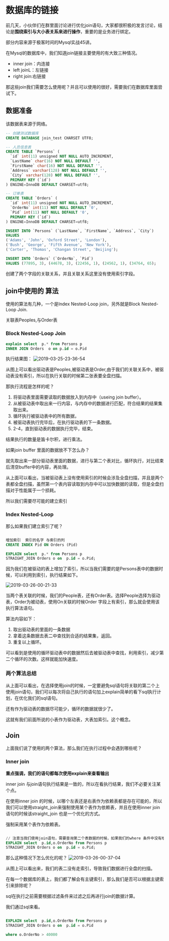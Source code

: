 # 数据库的链接

前几天，小伙伴们在群里面讨论进行优化join语句，大家都很积极的发言讨论，结论是**围绕索引与大小表关系来进行操作**，重要的是业务进行绑定。

部分内容来源于极客时间的Mysql实战45讲。

在Mysql的数据库中，我们知道join链接主要使用的有大致三种情况。

- inner join：内连接
- left joinL：左链接
- right join:右链接
  
那这些join我们需要怎么使用呢？并且可以使用的很好，需要我们在数据库里面尝试下。

## 数据准备

该数据表来源于网络。

```Sql
-- 创建测试数据库
CREATE DATABASE join_test CHARSET UTF8;

-- 人员信息表
CREATE TABLE `Persons` (
  `id` int(11) unsigned NOT NULL AUTO_INCREMENT,
  `LastName` char(16) NOT NULL DEFAULT '',
  `FirstName` char(16) NOT NULL DEFAULT '',
  `Address` varchar(128) NOT NULL DEFAULT '',
  `City` varchar(128) NOT NULL DEFAULT '',
  PRIMARY KEY (`id`)
) ENGINE=InnoDB DEFAULT CHARSET=utf8;

-- 订单表
CREATE TABLE `Orders` (
  `id` int(11) unsigned NOT NULL AUTO_INCREMENT,
  `OrderNo` int(11) NOT NULL DEFAULT '0',
  `Pid` int(11) NOT NULL DEFAULT '0',
  PRIMARY KEY (`id`)
) ENGINE=InnoDB DEFAULT CHARSET=utf8;

INSERT INTO `Persons` (`LastName`, `FirstName`, `Address`, `City`)
VALUES
('Adams', 'John', 'Oxford Street', 'London'),
('Bush', 'George', 'Fifth Avenue', 'New York'),
('Carter', 'Thomas', 'Changan Street', 'Beijing');

INSERT INTO `Orders` (`OrderNo`, `Pid`)
VALUES (77895, 3), (44678, 3), (22456, 1), (24562, 1), (34764, 65);
```

创建了两个字段的关联关系，并且关联关系这里没有使用索引字段。

## join中使用的 算法

使用的算法有几种，一个是Index Nested-Loop join，另外就是Block Nested-Loop Join.

关联表Peoples,与Order表

### Block Nested-Loop Join

```SQL
explain select  p.* from Persons p
INNER JOIN Orders  o on p.id = o.Pid

```

执行结果图：
![2019-03-25-23-36-54](http://jikelearn.cn/2019-03-25-23-36-54.png)

从图上可以看出驱动表是Peoples,被驱动表是Order,由于我们的关联关系中，被驱动表没有索引，所以在执行关联的时候第二张表要全盘扫描。

那执行流程是怎样的呢？

1. 将驱动表里面需要读取的数据放入到内存中（useing join buffer）。
2. 从被驱动表中取出来一行内容，与内存中的数据进行匹配，符合结果的结果集取出来。
3. 循环执行被驱动表中的所有数据，
4. 被驱动表执行完毕后，在执行驱动表的下一条数据。
5. 2-4，直到驱动表的数据执行完毕，结束。

结果执行的数量是笛卡尔积，进行乘法。

如果join buffer 里面的数据放不下怎么办？

就先取出来一部分驱动表里面的数据，进行与第二个表对比，循环执行，对比结束后清空buffer中的内容，再处理。

从上面可以看出，当被驱动表上没有使用索引的时候会涉及全盘扫描，并且是两个表都全盘扫描，虽然第一个表内容读取到内存中可以加快数据的读取，但是全盘扫描对于性能属于一个损耗。

所以我们需要尽可能的建立索引

### Index Nested-Loop

那么如果我们建立索引了呢？

```SQL

增加索引  索引的名字 与索引的列
CREATE INDEX Pid ON Orders (Pid)

EXPLAIN select  p.* from Persons p
STRAIGHT_JOIN Orders o on  p.id = o.Pid;
```

因为我们在被驱动的表上增加了索引，所以当我们需要的是Persons表中的数据时候，可以利用到索引，执行结果如下。

![2019-03-26-00-21-33](http://jikelearn.cn/2019-03-26-00-21-33.png)

当两个表关联的时候，我们的People表，还有Order表。选择People选择为驱动表，Order为被动表，使用On关联的时候Order 字段上有索引，那么就会使用该执行算法语句。

算法内容如下：

1. 取出驱动表的里面的一条数据
2. 拿着这条数据去表二中查找到合适的结果集，返回。
3. 重复以上循环。

可以看到是使用的循环驱动表中的数据然后去被驱动表中查找，利用索引，减少第二个循环的次数。这样就能加快速度。

### 两个算法总结

从上面可以看出，在选择使用join的时候，一定要避免sql语句将关联的第二个上使用join语句，我们可以每次将自己执行的语句加上explain简单的看下sql执行计划，在优化我们的sql语句。

还有作为驱动表的数据尽可能少，循环的数据就很少了。

这就有我们前面所说的小表作为驱动表，大表加索引。这个概念。

## Join

上面我们说了使用的两个算法，那么我们在执行过程中会遇到哪些呢？

### Inner join

**重点强调，我们的语句都每次使用explain来查看输出**

inner join 与join语句执行结果是一致的，所以在看执行结果，我们不必要关注某个点。

在使用inner join 的时候，以哪个左表还是右表作为依赖表都是存在可能的，所以我们可以使用straight_join来强制使用某个表作为依赖表，并且在使用inner join语句的时候该straight_join 也是一个优化的方式。

强制采用某个表作为依赖表。

```SQL

// 注意当我们使用join语句，需要查询第二个表数据的时候，如果我们的where 条件中没有增加 筛选条件可能会导致使用Block Nested-Loop Join
EXPLAIN select  p.id,o.OrderNo from Persons p
STRAIGHT_JOIN Orders o on  p.id = o.Pid;
```

那么这种情况下怎么优化的呢？
![2019-03-26-00-37-04](http://jikelearn.cn/2019-03-26-00-37-04.png)

从图上可以看出来，我们的表二没有走索引，导致我们数据进行全盘的扫描。

在每一个数据库的表上，我们都了解会有主键索引，那么我们是否可以根据主键索引来排除呢？

sql在执行之前需要根据过滤条件来过滤之后再进行join的数据计算。

我们通过sql来看。

```SQL

EXPLAIN select  p.id,o.OrderNo from Persons p
STRAIGHT_JOIN Orders o on  p.id = o.Pid

where o.OrderNo > 40000

```

